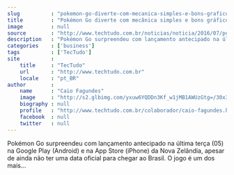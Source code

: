 ```yaml
---
slug          : "pokemon-go-diverte-com-mecanica-simples-e-bons-graficos-veja-teste"
title         : "Pokémon Go diverte com mecânica simples e bons gráficos; veja teste"
image         : null
source        : "http://www.techtudo.com.br/noticias/noticia/2016/07/pokemon-go-diverte-com-mecanica-simples-e-bons-graficos-veja-teste.html"
description   : "Pokémon Go surpreendeu com lançamento antecipado na última terça (05) na Google Play (Android) e na App Store (iPhone) da Nova Zelândia, apesar de ainda não ter uma data oficial para chegar ao Brasil. O jogo é um dos mais..."
categories    : ['business']
tags          : ['TecTudo']
site          :
    title     : "TecTudo"
    url       : "http://www.techtudo.com.br"
    locale    : "pt_BR"
author        :
    name      : "Caio Fagundes"
    image     : "http://s2.glbimg.com/yxuw6YQDDn3Kf_w1jMB1AWUzGtg=/30x30/s2.glbimg.com/33UNo3op7DiBMaGs01Sr2JOpLFc=/0x0:282x282/140x140/s.glbimg.com/po/tt2/f/original/2015/10/15/10500589_994621320582195_2707894945925335038_n.jpg"
    biography : null
    profile   : "http://www.techtudo.com.br/colaborador/caio-fagundes.html"
    facebook  : null
    twitter   : null
---
```


Pokémon Go surpreendeu com lançamento antecipado na última terça (05) na Google Play (Android) e na App Store (iPhone) da Nova Zelândia, apesar de ainda não ter uma data oficial para chegar ao Brasil. O jogo é um dos mais...
